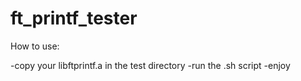 # ft_printf_tester

How to use:

-copy your libftprintf.a in the test directory
-run the .sh script
-enjoy
